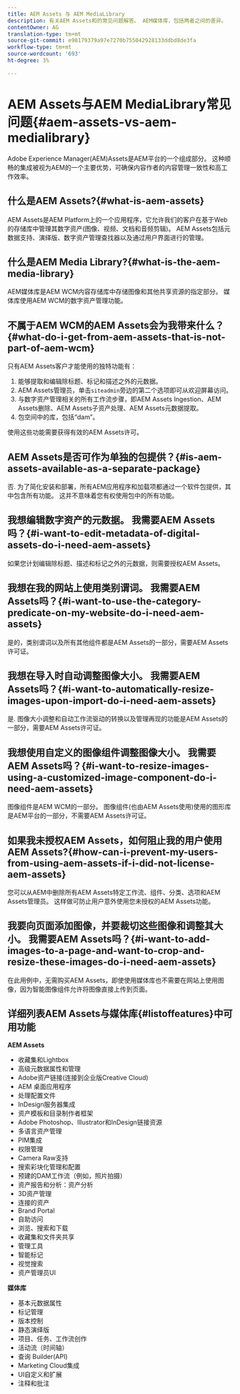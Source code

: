 ```yaml
---
title: AEM Assets 与 AEM MediaLibrary
description: 有关AEM Assets和的常见问题解答。 AEM媒体库，包括两者之间的差异。
contentOwner: AG
translation-type: tm+mt
source-git-commit: e98179379a97e7270b755042928133ddbd8de3fa
workflow-type: tm+mt
source-wordcount: '693'
ht-degree: 3%

---
```



# AEM Assets与AEM MediaLibrary常见问题{#aem-assets-vs-aem-medialibrary}

Adobe Experience Manager(AEM)Assets是AEM平台的一个组成部分。 这种顺畅的集成被视为AEM的一个主要优势，可确保内容作者的内容管理一致性和高工作效率。

## 什么是AEM Assets?{#what-is-aem-assets}

AEM Assets是AEM Platform上的一个应用程序，它允许我们的客户在基于Web的存储库中管理其数字资产(图像、视频、文档和音频剪辑)。 AEM Assets包括元数据支持、演绎版、数字资产管理查找器以及通过用户界面进行的管理。

## 什么是AEM Media Library?{#what-is-the-aem-media-library}

AEM媒体库是AEM WCM内容存储库中存储图像和其他共享资源的指定部分。 媒体库使用AEM WCM的数字资产管理功能。

## 不属于AEM WCM的AEM Assets会为我带来什么？{#what-do-i-get-from-aem-assets-that-is-not-part-of-aem-wcm}

只有AEM Assets客户才能使用的独特功能有：

1. 能够提取和编辑除标题、标记和描述之外的元数据。
1. AEM Assets管理员，单击`siteadmin`旁边的第二个选项即可从欢迎屏幕访问。
1. 与数字资产管理相关的所有工作流步骤，即AEM Assets Ingestion、AEM Assets删除、AEM Assets子资产处理、AEM Assets元数据提取。
1. 包空间中的库，包括“dam”。

使用这些功能需要获得有效的AEM Assets许可。

## AEM Assets是否可作为单独的包提供？{#is-aem-assets-available-as-a-separate-package}

否. 为了简化安装和部署，所有AEM应用程序和加载项都通过一个软件包提供，其中包含所有功能。 这并不意味着您有权使用包中的所有功能。

## 我想编辑数字资产的元数据。 我需要AEM Assets吗？{#i-want-to-edit-metadata-of-digital-assets-do-i-need-aem-assets}

如果您计划编辑除标题、描述和标记之外的元数据，则需要授权AEM Assets。

## 我想在我的网站上使用类别谓词。 我需要AEM Assets吗？{#i-want-to-use-the-category-predicate-on-my-website-do-i-need-aem-assets}

是的，类别谓词以及所有其他组件都是AEM Assets的一部分，需要AEM Assets许可证。

## 我想在导入时自动调整图像大小。 我需要AEM Assets吗？{#i-want-to-automatically-resize-images-upon-import-do-i-need-aem-assets}

是. 图像大小调整和自动工作流驱动的转换以及管理再现的功能是AEM Assets的一部分，需要AEM Assets许可证。

## 我想使用自定义的图像组件调整图像大小。 我需要AEM Assets吗？{#i-want-to-resize-images-using-a-customized-image-component-do-i-need-aem-assets}

图像组件是AEM WCM的一部分。 图像组件(也由AEM Assets使用)使用的图形库是AEM平台的一部分，不需要AEM Assets许可证。

## 如果我未授权AEM Assets，如何阻止我的用户使用AEM Assets?{#how-can-i-prevent-my-users-from-using-aem-assets-if-i-did-not-license-aem-assets}

您可以从AEM中删除所有AEM Assets特定工作流、组件、分类、选项和AEM Assets管理员。 这样做可防止用户意外使用您未授权的AEM Assets功能。

## 我要向页面添加图像，并要裁切这些图像和调整其大小。 我需要AEM Assets吗？{#i-want-to-add-images-to-a-page-and-want-to-crop-and-resize-these-images-do-i-need-aem-assets}

在此用例中，无需购买AEM Assets，即使使用媒体库也不需要在网站上使用图像，因为智能图像组件允许将图像直接上传到页面。

## 详细列表AEM Assets与媒体库{#listoffeatures}中可用功能

**AEM Assets**

* 收藏集和Lightbox
* 高级元数据属性和管理
* Adobe资产链接(连接到企业版Creative Cloud)
* AEM 桌面应用程序
* 处理配置文件
* InDesign服务器集成
* 资产模板和目录制作者框架
* Adobe Photoshop、Illustrator和InDesign链接资源
* 多语言资产管理
* PIM集成
* 权限管理
* Camera Raw支持
* 搜索彩块化管理和配置
* 预建的DAM工作流（例如，照片拍摄）
* 资产报告和分析：资产分析
* 3D资产管理
* 连接的资产
* Brand Portal
* 自助访问
* 浏览、搜索和下载
* 收藏集和文件夹共享
* 管理工具
* 智能标记
* 视觉搜索
* 资产管理员UI

**媒体库**

* 基本元数据属性
* 标记管理
* 版本控制
* 静态演绎版
* 项目、任务、工作流创作
* 活动流（时间轴）
* 查询 Builder(API)
* Marketing Cloud集成
* UI自定义和扩展
* 注释和批注